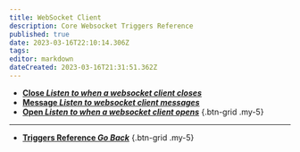 ```yaml
---
title: WebSocket Client
description: Core Websocket Triggers Reference
published: true
date: 2023-03-16T22:10:14.306Z
tags: 
editor: markdown
dateCreated: 2023-03-16T21:31:51.362Z
---
```


- [<i class="mdi mdi-server-network-off primary--text"></i> **Close *Listen to when a websocket client closes***](/Triggers/Core/Websocket/Client/Close)
- [<i class="mdi mdi-message-text primary--text"></i> **Message *Listen to websocket client messages***](/Triggers/Core/Websocket/Client/Message)
- [<i class="mdi mdi-server-network primary--text"></i> **Open *Listen to when a websocket client opens***](/Triggers/Core/Websocket/Client/Open)
{.btn-grid .my-5}

---

- [<i class="mdi mdi-chevron-left"></i>**Triggers Reference *Go Back***](/Triggers)
{.btn-grid .my-5}